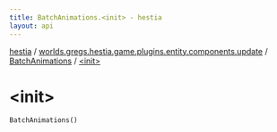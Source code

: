 ```yaml
---
title: BatchAnimations.<init> - hestia
layout: api
---
```


<div class='api-docs-breadcrumbs'><a href="../../index.html">hestia</a> / <a href="../index.html">worlds.gregs.hestia.game.plugins.entity.components.update</a> / <a href="index.html">BatchAnimations</a> / <a href="./-init-.html">&lt;init&gt;</a></div>

# &lt;init&gt;

<div class="signature"><code><span class="identifier">BatchAnimations</span><span class="symbol">(</span><span class="symbol">)</span></code></div>
